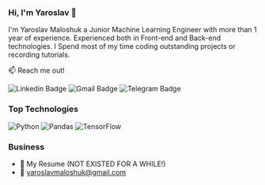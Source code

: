 ### Hi, I'm Yaroslav 👋

I'm Yaroslav Maloshuk a Junior Machine Learning Engineer with more than 1 year of experience. Experienced both in Front-end and Back-end technologies. I Spend most of my time coding outstanding projects or recording tutorials.

📫 Reach me out!

![Linkedin Badge](https://img.shields.io/badge/Yaroslav%20Maloshuk-blue?style=flat&logo=linkedin&logoColor=white&link=https%3A%2F%2Fwww.linkedin.com%2Fin%2Fyaroslav-maloshuk-867161225%2F)
![Gmail Badge](https://img.shields.io/badge/Yaroslav%20Maloshuk-red?style=flat&logo=gmail&logoColor=white&link=mailto%3Ayaroslavmaloshuk%40gmail.com)
![Telegram Badge]()

### Top Technologies
![Python](https://img.shields.io/badge/Python-yellow?style=for-the-badge&logo=python&logoColor=white&labelColor=black&color=yellow)
![Pandas](https://img.shields.io/badge/Pandas-yellow?style=for-the-badge&logo=pandas&logoColor=%2308063b&labelColor=white&color=%2308063b)
![TensorFlow](https://img.shields.io/badge/Tensorflow-orange?style=for-the-badge&logo=tensorflow&logoColor=orange&labelColor=black&color=orange)
### Business
- 📎 My Resume (NOT EXISTED FOR A WHILE!)
- 📧 yaroslavmaloshuk@gmail.com
  

